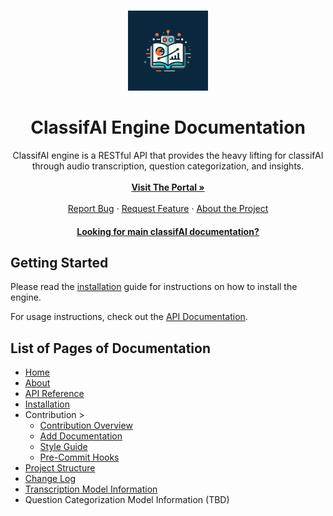 <a name="readme-top"></a>

<!-- PROJECT LOGO -->
<br />
<div align="center">
  <a href="https://github.com/TCU-ClassifAI/classifAI">
    <img src="assets/logo.jpg" alt="Logo" width="128" height="128">
  </a>

<h1 align="center">ClassifAI Engine Documentation</h2>

  <p align="center">
    ClassifAI engine is a RESTful API that provides the heavy lifting for classifAI through audio transcription, question categorization, and insights.<br>
    <br />
    <a href="https://github.com/TCU-ClassifAI/classifAI"><strong>Visit The Portal »</strong></a>
    <br />
    <br />
    <a href="https://github.com/TCU-ClassifAI/classifAI-engine/issues">Report Bug</a>
    ·
    <a href="https://github.com/TCU-ClassifAI/classifAI-engine/issues">Request Feature</a>
    ·
    <a href="https://github.com/TCU-ClassifAI/classifAI-engine/issues">About the Project</a>
    
  </p>
</div>


<h4 align="center">
  <a href="https://tcu-classifai.github.io/classifai-docs/">Looking for main classifAI documentation?</a>
</h4>

## Getting Started

Please read the [installation](installation.md) guide for instructions on how to install the engine.

For usage instructions, check out the [API Documentation](api.md).

## List of Pages of Documentation

- [Home](index.md)
- [About](about.md)
- [API Reference](api.md)
- [Installation](installation.md)
- Contribution > 
    - [Contribution Overview](contribution/contributing.md)
    - [Add Documentation](contribution/editing_docs.md)
    - [Style Guide](contribution/style_guide.md)
    - [Pre-Commit Hooks](contribution/instructions_for_pre-commit.md)
- [Project Structure](structure.md)
- [Change Log](changelog.md)
- [Transcription Model Information](transcription.md)
- Question Categorization Model Information (TBD)
